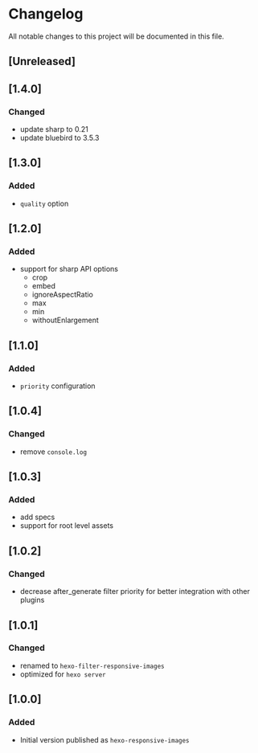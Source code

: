 # Changelog
All notable changes to this project will be documented in this file.

## [Unreleased]

## [1.4.0]
### Changed
- update sharp to 0.21
- update bluebird to 3.5.3

## [1.3.0]
### Added
- `quality` option

## [1.2.0]
### Added
- support for sharp API options
  - crop
  - embed
  - ignoreAspectRatio
  - max
  - min
  - withoutEnlargement

## [1.1.0]
### Added
- `priority` configuration

## [1.0.4]
### Changed
- remove `console.log`

## [1.0.3]
### Added
- add specs
- support for root level assets

## [1.0.2]
### Changed
- decrease after_generate filter priority for better integration with other plugins

## [1.0.1]
### Changed
- renamed to `hexo-filter-responsive-images`
- optimized for `hexo server`

## [1.0.0]
### Added
- Initial version published as `hexo-responsive-images`
